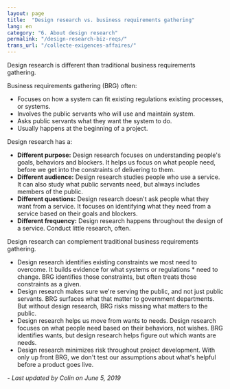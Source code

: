 ```yaml
---
layout: page
title:  "Design research vs. business requirements gathering"
lang: en
category: "6. About design research"
permalink: "/design-research-biz-reqs/"
trans_url: "/collecte-exigences-affaires/"
---
```


Design research is different than traditional business requirements gathering.


Business requirements gathering (BRG) often:
* Focuses on how a system can fit existing regulations existing processes, or systems.
* Involves the public servants who will use and maintain system.
* Asks public servants what they want the system to do.
* Usually happens at the beginning of a project.


Design research has a:
* **Different purpose:** Design research focuses on understanding people's goals, behaviors and blockers. It helps us focus on what people need, before we get into the constraints of delivering to them.
* **Different audience:** Design research studies people who use a service. It can also study what public servants need, but always includes members of the public.
* **Different questions:** Design research doesn't ask people what they want from a service. It focuses on identifying what they need from a service based on their goals and blockers.
* **Different frequency:** Design research happens throughout the design of a service. Conduct little research, often.


Design research can complement traditional business requirements gathering.
* Design research identifies existing constraints we most need to overcome. It builds evidence for what systems or regulations * need to change. BRG identifies those constraints, but often treats those constraints as a given.
* Design research makes sure we're serving the public, and not just public servants. BRG surfaces what that matter to government departments. But without design research, BRG risks missing what matters to the public.
* Design research helps us move from wants to needs. Design research focuses on what people need based on their behaviors, not wishes. BRG identifies wants, but design research helps figure out which wants are needs.
* Design research minimizes risk throughout project development. With only up front BRG, we don't test our assumptions about what's helpful before a product goes live.

_- Last updated by Colin on June 5, 2019_

